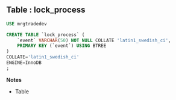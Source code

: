 Table : lock_process
--------------------

```SQL
USE mrgtradedev

CREATE TABLE `lock_process` (
	`event` VARCHAR(50) NOT NULL COLLATE 'latin1_swedish_ci',
	PRIMARY KEY (`event`) USING BTREE
)
COLLATE='latin1_swedish_ci'
ENGINE=InnoDB
;
```
__Notes__

+ Table